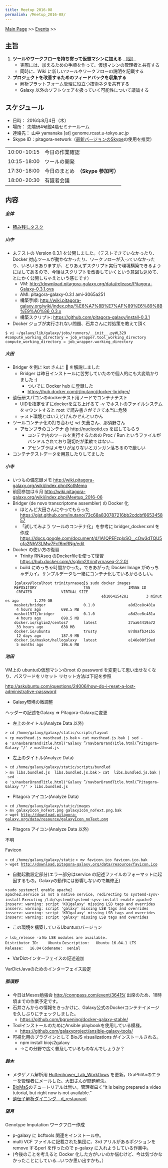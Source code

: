 ```yaml
---
title: Meetup 2016-08
permalink: /Meetup_2016-08/
---
```


[Main Page](/Main_Page "wikilink") &gt;&gt; [Events](/Events "wikilink") &gt;&gt;

主旨
----

1.  **ツールやワークフローを持ち寄って仮想マシンに加える** [（図）](http://www.pitagora-galaxy.org/_/rsrc/1416890873801/about/about_overview.png)
    -   実際には、加えるための手順を作って、仮想マシンの管理者と共有する
    -   同時に、Wiki に新しいツールやワークフローの説明を記載する
2.  **プロジェクトを改善するためのフィードバックを収集する**
    -   解析プラットフォーム管理に役立つ技術ネタを共有する
    -   Galaxy 以外のソフトウェアを扱っていく可能性について議論する

スケジュール
------------

-   日時： 2016年8月4日（木）
-   場所： 先端研4号館4階セミナールーム
-   連絡先： 山中 yamanaka \[at\] genome.rcast.u-tokyo.ac.jp
-   Skype ID：pitagora-network（[最新バージョンのSkype](http://www.skype.com/ja/)の使用を推奨）

|             |                                    |
|-------------|------------------------------------|
| 10:00-10:15 | 今日の作業確認                     |
| 10:15-18:00 | ツールの開発                       |
| 17:30-18:00 | 今日のまとめ　**（Skype 参加可）** |
| 18:00-20:30 | 有識者会議                         |

内容
----

##### 全体

-   [積み残しタスク](/積み残しタスク "wikilink")

##### 山中

-   未テストの Version 0.3.1 を公開しました。（テストできていなかったり、Docker 対応ツールが動かなかったり、ワークフローが入っていなかったり、いろいろありますが、とりあえずスクリプト実行で環境構築できるようにはしてあるので、今後はスクリプトを改善していくという意図も込めて、とにかく公開しちゃえという感じです）
    -   VM: <http://download.pitagora-galaxy.org/data/release/Pitagora-Galaxy-0.3.1.ova>
    -   AMI: pitagora-galaxy-0.3.1 ami-3065a251
    -   構築手順: <http://wiki.pitagora-galaxy.org/wiki/index.php/%E6%A7%8B%E7%AF%89%E6%89%8B%E9%A0%86_0.3.x>
    -   構築スクリプト: <https://github.com/pitagora-galaxy/install-0.3.1>
-   Docker ジョブが実行されない問題、石井さんに対処策を教えて頂く

`$ vi ~/galaxy/lib/galaxy/jobs/runners/__init__.py#L329`
`#compute_working_directory = job_wrapper.tool_working_directory`
`compute_working_directory = job_wrapper.working_directory`

##### 大田

-   Bridger を例に kot さんに 🐳 を解説しました
    -   Bridger は昨日インストールに苦労していたので個人的にも大変助かりました :)
        -   ついでに Docker hub に登録した
        -   <https://hub.docker.com/r/inutano/docker-bridger/>
-   遺伝研スパコンのdockerテスト用ノードでコンテナテスト
    -   UIDを指定せずにdockerを立ち上げるて -v でホストのファイルシステムをマウントすると root で読み書きができて本当に危険
    -   テスト環境とはいえどげんかせんといかん
-   ツールコンテナ化の打ち合わせ w/ 矢葺さん、那須野さん
    -   アセンブラのコンテナ @ <http://nucleotid.es> を試してもらう
        -   コンテナ内のツールを実行するための Proc / Run というファイルがバンドルされており親切だが柔軟ではない…
        -   アセンブラはメモリが足りないとガンガン落ちるので厳しい
-   コンテナテストデータを用意したりしてました

##### 小寺

-   いつもの備忘録メモ <http://wiki.pitagora-galaxy.org/wiki/index.php/KotMemo>
-   前回参加は６月 <http://wiki.pitagora-galaxy.org/wiki/index.php/Meetup_2016-06>
-   Bridger (de novo transcriptome assembler) の Docker 化
    -   ほとんど大田さんにやってもらった <https://gist.github.com/inutano/73c68a830787216bb2cdcbf665345857>
    -   「試してみよう ツールのコンテナ化」を参考に bridger_docker.xml を作成 <https://docs.google.com/document/d/1A1QPEFzpIxSO__cOw3dTQU5ofa2NhV3LMw7Fcf6mRNg/edit>
-   Docker の使い方の復習
    -   Trinity RNAseq のDockerfileを使って復習 <https://hub.docker.com/r/sglim2/trinityrnaseq-2.2.0/>
    -   build にめっちゃ時間かかった。できあがった Docker Image がめっちゃデカイ。サンプルデータも一緒にコンテナ化しているかららしい。

`    [galaxy@localhost trinityrnaseq]$ sudo docker images`
`    REPOSITORY                     TAG                 IMAGE ID            CREATED             VIRTUAL SIZE`
`    `<none>`                         `<none>`              eb1064154281        3 minutes ago       1.279 GB`
`    maskot/bridger                 0.1.0               a8d2ce8c481a        4 hours ago         698.5 MB`
`    maskot1977/bridger             0.1.0               a8d2ce8c481a        4 hours ago         698.5 MB`
`    docker.io/sglim2/centos7       latest              27aa64419a72        33 hours ago        638 MB`
`    docker.io/ubuntu               trusty              87d8afb341b5        12 days ago         187.9 MB`
`    docker.io/maskot/hellogalaxy   latest              e146e00f19ed        5 months ago        196.6 MB`

##### 池田

VM上の ubuntuの仮想マシンのroot の password を変更して思い出せなくなり、パスワードをリセット リセット方法は下記を参照

<http://askubuntu.com/questions/24006/how-do-i-reset-a-lost-administrative-password>

-   Galaxy環境の微調整

ヘッダーの記述をGalaxy =&gt; Pitagora-Galaxyに変更

-   左上のタイトル(Analyze Data 以外)

`> cd /home/galaxy/galaxy/static/scripts/layout`
`> cp masthead.js masthead.js.bak`
`> cat masthead.js.bak | sed -e 's/navbarBrandTitle.html("Galaxy `“`/navbarBrandTitle.html(`”`Pitagora-Galaxy "/' > masthead.js`

-   左上のタイトル(Analyze Data)

`> cd /home/galaxy/galaxy/static/scripts/bundled`
`> mv libs.bundled.js  libs.bundled.js.bak`
`> cat  libs.bundled.js.bak | sed -e 's/navbarBrandTitle.html("Galaxy `“`/navbarBrandTitle.html(`”`Pitagora-Galaxy "/' > libs.bundled.js`

-   Pitagora アイコン(Analyze Data)

`> cd /home/galaxy/galaxy/static/images`
`> mv galaxyIcon_noText.png galaxyIcon_noText.png.bak`
`> wget `[`http://download.pitagora-galaxy.org/data/resource/galaxyIcon_noText.png`](http://download.pitagora-galaxy.org/data/resource/galaxyIcon_noText.png)

-   Pitagora アイコン(Analyze Data 以外)

不明

Favicon

`> cd /home/galaxy/galaxy/static`
`> mv favicon.ico favicon.ico.bak`
`> wget `[`http://download.pitagora-galaxy.org/data/resource/favicon.ico`](http://download.pitagora-galaxy.org/data/resource/favicon.ico)

-   自動起動設定部分(エラー部分はservice の記述ファイルのフォーマットに起因するもの。Galaxyの動作には影響しないので無修正)

`>sudo systemctl enable apache2`
`apache2.service is not a native service, redirecting to systemd-sysv-install`
`Executing /lib/systemd/systemd-sysv-install enable apache2`
`insserv: warning: script 'K01galaxy' missing LSB tags and overrides`
`insserv: warning: script 'galaxy' missing LSB tags and overrides`
`insserv: warning: script 'K01galaxy' missing LSB tags and overrides`
`insserv: warning: script 'galaxy' missing LSB tags and overrides`

-   この環境を構築しているUbuntuのバージョン

`> lsb_release -a`
`No LSB modules are available.`
`Distributor ID:    Ubuntu`
`Description:   Ubuntu 16.04.1 LTS `
`Release:   16.04`
`Codename:  xenial`

-   VarDictインターフェイスの記述追加

VarDictJavaのためのインターフェイス設定

##### 那須野

-   今日はMesos勉強会 <http://connpass.com/event/36415/> 出席のため、18時頃までの作業予定です。
-   石井さんからの情報をきっかけに、Galaxy公式のDockerコンテナイメージを久しぶりにチェックしました。
    -   <https://github.com/bgruening/docker-galaxy-stable/>
-   ToolインストールのためにAnsible playbookを使用している模様。
    -   <https://github.com/galaxyproject/ansible-galaxy-tools/>
-   可視化用のプラグインとして BioJS visualizations がインストールされる。
    -   npm install biojs2galaxy
    -   →この分野で広く普及しているものなんでしょうか？

##### 鈴木

-   メタゲノム解析用 [Huttenhower_Lab_Workflows](/Huttenhower_Lab_Workflows "wikilink") を更新。GraPhlAnのエラーを管理者にメールした。大田さんが問題解決。
-   [BioMaS](https://wiki.galaxyproject.org/PublicGalaxyServers#BioMaS)のチュートリアルは無い。管理者曰く“It is being prepared a video tutorial, but right now is not available.”
-   [遺伝子解析ダイニング　d_restaurant](http://d-restaurant.jp)

##### 望月

Genotype Imputation ワークフロー作成

-   p-galaxy に bcftools 関連をインストール中。
-   multi VCF ファイルに記載された集団に、3rd アリルがあるポジションをremove するperl を作ったので p-galaxy に入れようしている作業中。
-   (今後のことを考えると Docker 化した方がいいのか悩むけど、今は気づかなかったことにしている...いつか思い出すかも。）
